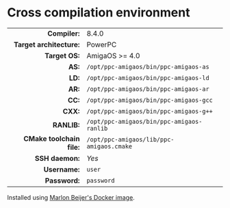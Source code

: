 # Cross compilation environment

|                           |                                                   |
|--------------------------:|:--------------------------------------------------|
|             **Compiler:** | 8.4.0                                             |
|  **Target architecture:** | PowerPC                                           |
|            **Target OS:** | AmigaOS >= 4.0                                    |
|                   **AS:** | `/opt/ppc-amigaos/bin/ppc-amigaos-as`             |
|                   **LD:** | `/opt/ppc-amigaos/bin/ppc-amigaos-ld`             |
|                   **AR:** | `/opt/ppc-amigaos/bin/ppc-amigaos-ar`             |
|                   **CC:** | `/opt/ppc-amigaos/bin/ppc-amigaos-gcc`            |
|                  **CXX:** | `/opt/ppc-amigaos/bin/ppc-amigaos-g++`            |
|               **RANLIB:** | `/opt/ppc-amigaos/bin/ppc-amigaos-ranlib`         |
| **CMake toolchain file:** | `/opt/ppc-amigaos/lib/ppc-amigaos.cmake`          |
|           **SSH daemon:** | *Yes*                                             |
|             **Username:** | `user`                                            |
|             **Password:** | `password`                                        |

Installed using [Marlon Beijer's Docker image](https://hub.docker.com/layers/amigadev/crosstools/ppc-amigaos).
